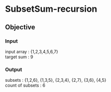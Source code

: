 # SubsetSum-recursion

## Objective

### Input
input array : {1,2,3,4,5,6,7}\
target sum : 9

### Output
subsets : {1,2,6}, {1,3,5}, {2,3,4}, {2,7}, {3,6}, {4,5}\
count of subsets : 6
